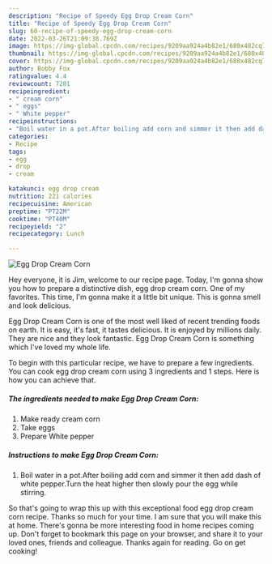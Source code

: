 ```yaml
---
description: "Recipe of Speedy Egg Drop Cream Corn"
title: "Recipe of Speedy Egg Drop Cream Corn"
slug: 60-recipe-of-speedy-egg-drop-cream-corn
date: 2022-03-26T21:09:38.769Z
image: https://img-global.cpcdn.com/recipes/9209aa924a4b82e1/680x482cq70/egg-drop-cream-corn-recipe-main-photo.jpg
thumbnail: https://img-global.cpcdn.com/recipes/9209aa924a4b82e1/680x482cq70/egg-drop-cream-corn-recipe-main-photo.jpg
cover: https://img-global.cpcdn.com/recipes/9209aa924a4b82e1/680x482cq70/egg-drop-cream-corn-recipe-main-photo.jpg
author: Bobby Fox
ratingvalue: 4.4
reviewcount: 7201
recipeingredient:
- " cream corn"
- " eggs"
- " White pepper"
recipeinstructions:
- "Boil water in a pot.After boiling add corn and simmer it then add dash of white pepper.Turn the heat higher then slowly pour the egg while stirring."
categories:
- Recipe
tags:
- egg
- drop
- cream

katakunci: egg drop cream 
nutrition: 221 calories
recipecuisine: American
preptime: "PT22M"
cooktime: "PT40M"
recipeyield: "2"
recipecategory: Lunch

---
```



![Egg Drop Cream Corn](https://img-global.cpcdn.com/recipes/9209aa924a4b82e1/680x482cq70/egg-drop-cream-corn-recipe-main-photo.jpg)

Hey everyone, it is Jim, welcome to our recipe page. Today, I'm gonna show you how to prepare a distinctive dish, egg drop cream corn. One of my favorites. This time, I'm gonna make it a little bit unique. This is gonna smell and look delicious.

Egg Drop Cream Corn is one of the most well liked of recent trending foods on earth. It is easy, it's fast, it tastes delicious. It is enjoyed by millions daily. They are nice and they look fantastic. Egg Drop Cream Corn is something which I've loved my whole life.




To begin with this particular recipe, we have to prepare a few ingredients. You can cook egg drop cream corn using 3 ingredients and 1 steps. Here is how you can achieve that.

<!--inarticleads1-->

##### The ingredients needed to make Egg Drop Cream Corn:

1. Make ready  cream corn
1. Take  eggs
1. Prepare  White pepper




<!--inarticleads2-->

##### Instructions to make Egg Drop Cream Corn:

1. Boil water in a pot.After boiling add corn and simmer it then add dash of white pepper.Turn the heat higher then slowly pour the egg while stirring.




So that's going to wrap this up with this exceptional food egg drop cream corn recipe. Thanks so much for your time. I am sure that you will make this at home. There's gonna be more interesting food in home recipes coming up. Don't forget to bookmark this page on your browser, and share it to your loved ones, friends and colleague. Thanks again for reading. Go on get cooking!
